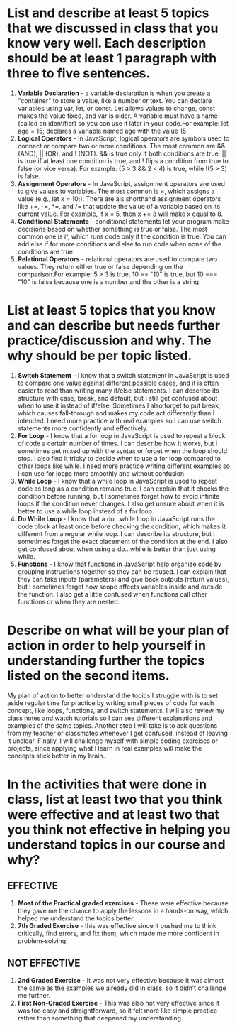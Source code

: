 # List and describe at least 5 topics that we discussed in class that you know very well. Each description should be at least 1 paragraph with three to five sentences.
  1. **Variable Declaration** - a variable declaration is when you create a "container" to store a value, like a number or text. You can declare variables using var, let, or const.
     Let allows values to change, const makes the value fixed, and var is older. A variable must have a name (called an identifier) so you can use it later in your code.For example: 
     let age = 15; declares a variable named age with the value 15
  2. **Logical Operators** - In JavaScript, logical operators are symbols used to connect or compare two or more conditions. The most common are && (AND), || (OR), and ! (NOT). && is true 
     only if both conditions are true, || is true if at least one condition is true, and ! flips a condition from true to false (or vice versa). For example: (5 > 3 && 2 < 4) is true, 
     while !(5 > 3) is false.
  3. **Assignment Operators** - In JavaScript, assignment operators are used to give values to variables. The most common is =, which assigns a value (e.g., let x = 10;). There are als
     shorthand assignment operators like +=, -=, *=, and /= that update the value of a variable based on its current value. For example, if x = 5, then x += 3 will make x equal to 8.
  4. **Conditional Statements** - conditional statements let your program make decisions based on whether something is true or false. The most common one is if, which runs code only if 
     the condition is true. You can add else if for more conditions and else to run code when none of the conditions are true.
  5. **Relational Operators** - relational operators are used to compare two values. They return either true or false depending on the comparison.For example: 5 > 3 is true, 10 == "10" 
     is true, but 10 === "10" is false because one is a number and the other is a string.

# List at least 5 topics that you know and can describe but needs further practice/discussion and why.  The why should be per topic listed.  
  1. **Switch Statement** - I know that a switch statement in JavaScript is used to compare one value against different possible cases, and it is often easier to read than writing many
     if/else statements. I can describe its structure with case, break, and default, but I still get confused about when to use it instead of if/else. Sometimes I also forget to put break, which
     causes fall-through and makes my code act differently than I intended. I need more practice with real examples so I can use switch statements more confidently and effectively.
  2. **For Loop** - I know that a for loop in JavaScript is used to repeat a block of code a certain number of times. I can describe how it works, but I sometimes get mixed up with the syntax
     or forget when the loop should stop. I also find it tricky to decide when to use a for loop compared to other loops like while. I need more practice writing different examples so I can use
     for loops more smoothly and without confusion.
  3. **While Loop** - I know that a while loop in JavaScript is used to repeat code as long as a condition remains true. I can explain that it checks the condition before running, but I sometimes
     forget how to avoid infinite loops if the condition never changes. I also get unsure about when it is better to use a while loop instead of a for loop.
  4. **Do While Loop** - I know that a do…while loop in JavaScript runs the code block at least once before checking the condition, which makes it different from a regular while loop. I can describe 
     its structure, but I sometimes forget the exact placement of the condition at the end. I also get confused about when using a do…while is better than just using while.
  5. **Functions** - I know that functions in JavaScript help organize code by grouping instructions together so they can be reused. I can explain that they can take inputs (parameters) and give
     back outputs (return values), but I sometimes forget how scope affects variables inside and outside the function. I also get a little confused when functions call other functions or when 
     they are nested.

# Describe on what will be your plan of action in order to help yourself in understanding further the topics listed on the second items.
  My plan of action to better understand the topics I struggle with is to set aside regular time for practice by writing small pieces of code for each concept, like loops, functions, and switch
  statements. I will also review my class notes and watch tutorials so I can see different explanations and examples of the same topics. Another step I will take is to ask questions from my 
  teacher or classmates whenever I get confused, instead of leaving it unclear. Finally, I will challenge myself with simple coding exercises or projects, since applying what I learn in real 
  examples will make the concepts stick better in my brain..

# In the activities that were done in class, list at least two that you think were effective and at least two that you think not effective in helping you understand topics in our course and why?
  ##  EFFECTIVE
  1. **Most of the Practical graded exercises** - These were effective because they gave me the chance to apply the lessons in a hands-on way, which helped me understand the topics better.
  2. **7th Graded Exercise** - this was effective since it pushed me to think critically, find errors, and fix them, which made me more confident in problem-solving.
  ## NOT EFFECTIVE
  1. **2nd Graded Exercise** - It was not very effective because it was almost the same as the examples we already did in class, so it didn’t challenge me further.
  2. **First Non-Graded Exercise** - This was also not very effective since it was too easy and straightforward, so it felt more like simple practice rather than something that deepened 
     my understanding.
